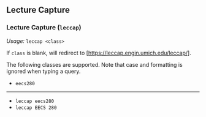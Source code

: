 ## Lecture Capture

### Lecture Capture (`leccap`)
*Usage:* `leccap <class>`

If `class` is blank, will redirect to [https://leccap.engin.umich.edu/leccap/].

The following classes are supported. Note that case and formatting is ignored when typing a query.

- `eecs280`

---

- `leccap eecs280`
- `leccap EECS 280`

